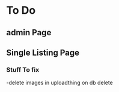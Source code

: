 # To Do

## admin Page

## Single Listing Page

### Stuff To fix

-delete images in uploadthing on db delete
